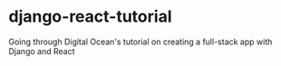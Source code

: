 # django-react-tutorial
Going through Digital Ocean's tutorial on creating a full-stack app with Django and React
